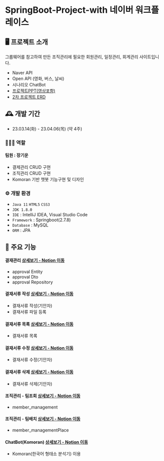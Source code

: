 # SpringBoot-Project-with 네이버 워크플레이스

## 🖥️ 프로젝트 소개
그룹웨어를 참고하여 만든 조직관리에 
필요한 회원관리, 일정관리, 회계관리 사이트입니다.<br>

- Naver API
- Open API (영화, 버스, 날씨)
- 시나리오 ChatBot
- <a href="https://drive.google.com/file/d/1FHsI-rX1OwNvUHFveiYDsOoQJynPFCqZ/view?usp=share_link">프로젝트PPT(영상포함)</a><br>
- <a href="https://drive.google.com/file/d/109rDivj4s2M8NQT8NK4cvoIN1rKUvSya/view?usp=share_link">2차 프로젝트 ERD</a><br>

## 🕰️ 개발 기간
* 23.03.14(화) - 23.04.06(목) (약 4주)

### 🧑‍🤝‍🧑 역할
 #### 팀원 : 장기운 
 - 결제관리 CRUD 구현
 - 조직관리 CRUD 구현
 - Komoran 기반 챗봇 기능구현 및 디자인

### ⚙️ 개발 환경
- `Java 11` `HTML5` `CSS3`
- `JDK 1.8.0`
- `IDE` : IntelliJ IDEA, Visual Studio Code
- `Framework` : Springboot(2.7.8)
- `Database` : MySQL
- `ORM` : JPA

## 📌 주요 기능
#### 결재관리 <a href="https://rainbow-emmental-182.notion.site/7132e3d94366461e9e5cf5dedf78cb23">상세보기 - Notion 이동</a>
- approval Entity
- approval Dto
- approval Repository
#### 결재서류 작성 <a href="https://rainbow-emmental-182.notion.site/2a50dba862d9456fb8c9f05435cba3ed">상세보기 - Notion 이동</a>
- 결재서류 작성(기안자)
- 결재서류 파일 등록
#### 결재서류 목록 <a href="https://rainbow-emmental-182.notion.site/03300378d8854f92b5ec35e0e54ae2a4">상세보기 - Notion 이동</a>
- 결재서류 목록
#### 결재서류 수정 <a href="https://rainbow-emmental-182.notion.site/0ebe610e0c254731be4130dc183721ce">상세보기 - Notion 이동</a>
- 결재서류 수정(기안자)
#### 결재서류 삭제 <a href="https://rainbow-emmental-182.notion.site/226ccb9c5c94413096d4166914f869bd">상세보기 - Notion 이동</a>
- 결재서류 삭제(기안자)
#### 조직관리 - 팀조회 <a href="https://rainbow-emmental-182.notion.site/f9b27c042c6d4456902da0f6920b576d">상세보기 - Notion 이동</a>
- member_management
#### 조직관리 - 팀배치 <a href="https://rainbow-emmental-182.notion.site/14c675e0dda7470891c5f55e3df1f4c7">상세보기 - Notion 이동</a>
- member_managementPlace
#### ChatBot(Komoran) <a href="https://rainbow-emmental-182.notion.site/ChatBot-Komoran-0d40c824bdd24655933077f90d56cf8b">상세보기 - Notion 이동</a>
- Komoran(한국어 형태소 분석기) 이용
